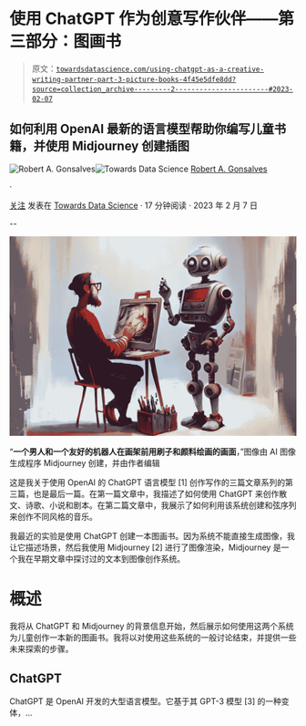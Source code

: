 # 使用 ChatGPT 作为创意写作伙伴——第三部分：图画书

> 原文：[`towardsdatascience.com/using-chatgpt-as-a-creative-writing-partner-part-3-picture-books-4f45e5dfe8dd?source=collection_archive---------2-----------------------#2023-02-07`](https://towardsdatascience.com/using-chatgpt-as-a-creative-writing-partner-part-3-picture-books-4f45e5dfe8dd?source=collection_archive---------2-----------------------#2023-02-07)

## 如何利用 OpenAI 最新的语言模型帮助你编写儿童书籍，并使用 Midjourney 创建插图

[](https://robgon.medium.com/?source=post_page-----4f45e5dfe8dd--------------------------------)![Robert A. Gonsalves](https://robgon.medium.com/?source=post_page-----4f45e5dfe8dd--------------------------------)[](https://towardsdatascience.com/?source=post_page-----4f45e5dfe8dd--------------------------------)![Towards Data Science](https://towardsdatascience.com/?source=post_page-----4f45e5dfe8dd--------------------------------) [Robert A. Gonsalves](https://robgon.medium.com/?source=post_page-----4f45e5dfe8dd--------------------------------)

·

[关注](https://medium.com/m/signin?actionUrl=https%3A%2F%2Fmedium.com%2F_%2Fsubscribe%2Fuser%2Fc97e6c73c13c&operation=register&redirect=https%3A%2F%2Ftowardsdatascience.com%2Fusing-chatgpt-as-a-creative-writing-partner-part-3-picture-books-4f45e5dfe8dd&user=Robert+A.+Gonsalves&userId=c97e6c73c13c&source=post_page-c97e6c73c13c----4f45e5dfe8dd---------------------post_header-----------) 发表在 [Towards Data Science](https://towardsdatascience.com/?source=post_page-----4f45e5dfe8dd--------------------------------) · 17 分钟阅读 · 2023 年 2 月 7 日

--

[](https://medium.com/m/signin?actionUrl=https%3A%2F%2Fmedium.com%2F_%2Fbookmark%2Fp%2F4f45e5dfe8dd&operation=register&redirect=https%3A%2F%2Ftowardsdatascience.com%2Fusing-chatgpt-as-a-creative-writing-partner-part-3-picture-books-4f45e5dfe8dd&source=-----4f45e5dfe8dd---------------------bookmark_footer-----------)![](img/aff3bc027cf7c904009ab3f0da6aabf6.png)

“**一个男人和一个友好的机器人在画架前用刷子和颜料绘画的画面**，”图像由 AI 图像生成程序 Midjourney 创建，并由作者编辑

这是我关于使用 OpenAI 的 ChatGPT 语言模型 [1] 创作写作的三篇文章系列的第三篇，也是最后一篇。在第一篇文章中，我描述了如何使用 ChatGPT 来创作散文、诗歌、小说和剧本。在第二篇文章中，我展示了如何利用该系统创建和弦序列来创作不同风格的音乐。

我最近的实验是使用 ChatGPT 创建一本图画书。因为系统不能直接生成图像，我让它描述场景，然后我使用 Midjourney [2] 进行了图像渲染，Midjourney 是一个我在早期文章中探讨过的文本到图像创作系统。

# 概述

我将从 ChatGPT 和 Midjourney 的背景信息开始，然后展示如何使用这两个系统为儿童创作一本新的图画书。我将以对使用这些系统的一般讨论结束，并提供一些未来探索的步骤。

## ChatGPT

ChatGPT 是 OpenAI 开发的大型语言模型。它基于其 GPT-3 模型 [3] 的一种变体，...
